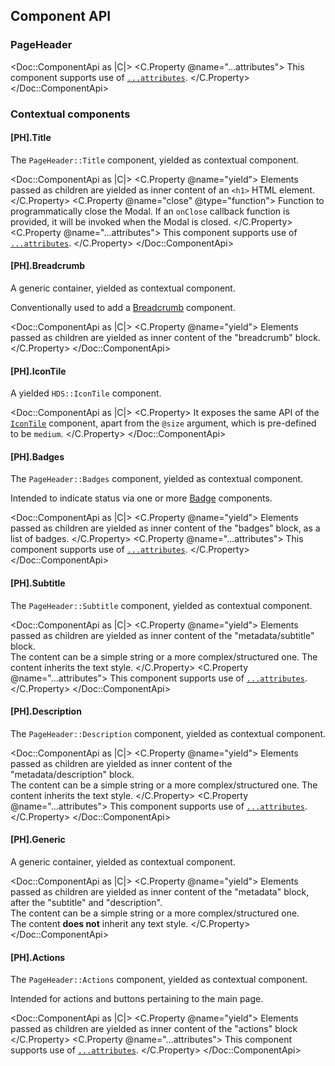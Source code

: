 ## Component API

### PageHeader

<Doc::ComponentApi as |C|>
  <C.Property @name="...attributes">
    This component supports use of [`...attributes`](https://guides.emberjs.com/release/in-depth-topics/patterns-for-components/#toc_attribute-ordering).
  </C.Property>
</Doc::ComponentApi>

### Contextual components

#### [PH].Title

The `PageHeader::Title` component, yielded as contextual component.

<Doc::ComponentApi as |C|>
  <C.Property @name="yield">
    Elements passed as children are yielded as inner content of an `<h1>` HTML element.
  </C.Property>
  <C.Property @name="close" @type="function">
    Function to programmatically close the Modal. If an `onClose` callback function is provided, it will be invoked when the Modal is closed.
  </C.Property>
  <C.Property @name="...attributes">
    This component supports use of [`...attributes`](https://guides.emberjs.com/release/in-depth-topics/patterns-for-components/#toc_attribute-ordering).
  </C.Property>
</Doc::ComponentApi>

#### [PH].Breadcrumb

A generic container, yielded as contextual component.

Conventionally used to add a [Breadcrumb](/components/breadcrumb) component.

<Doc::ComponentApi as |C|>
  <C.Property @name="yield">
    Elements passed as children are yielded as inner content of the "breadcrumb" block.
  </C.Property>
</Doc::ComponentApi>

#### [PH].IconTile

A yielded `HDS::IconTile` component.

<Doc::ComponentApi as |C|>
  <C.Property>
    It exposes the same API of the [`IconTile`](/components/icon-tile?tab=code#component-api) component, apart from the `@size` argument, which is pre-defined to be `medium`.
  </C.Property>
</Doc::ComponentApi>

#### [PH].Badges

The `PageHeader::Badges` component, yielded as contextual component.

Intended to indicate status via one or more [Badge](/components/badge) components.

<Doc::ComponentApi as |C|>
  <C.Property @name="yield">
    Elements passed as children are yielded as inner content of the "badges" block, as a list of badges.
  </C.Property>
  <C.Property @name="...attributes">
    This component supports use of [`...attributes`](https://guides.emberjs.com/release/in-depth-topics/patterns-for-components/#toc_attribute-ordering).
  </C.Property>
</Doc::ComponentApi>

#### [PH].Subtitle

The `PageHeader::Subtitle` component, yielded as contextual component.

<Doc::ComponentApi as |C|>
  <C.Property @name="yield">
    Elements passed as children are yielded as inner content of the "metadata/subtitle" block.
    <br/>The content can be a simple string or a more complex/structured one. The content inherits the text style.
  </C.Property>
  <C.Property @name="...attributes">
    This component supports use of [`...attributes`](https://guides.emberjs.com/release/in-depth-topics/patterns-for-components/#toc_attribute-ordering).
  </C.Property>
</Doc::ComponentApi>

#### [PH].Description

The `PageHeader::Description` component, yielded as contextual component.

<Doc::ComponentApi as |C|>
  <C.Property @name="yield">
    Elements passed as children are yielded as inner content of the "metadata/description" block.
    <br/>The content can be a simple string or a more complex/structured one. The content inherits the text style.
  </C.Property>
  <C.Property @name="...attributes">
    This component supports use of [`...attributes`](https://guides.emberjs.com/release/in-depth-topics/patterns-for-components/#toc_attribute-ordering).
  </C.Property>
</Doc::ComponentApi>

#### [PH].Generic

A generic container, yielded as contextual component.

<Doc::ComponentApi as |C|>
  <C.Property @name="yield">
    Elements passed as children are yielded as inner content of the "metadata" block, after the "subtitle" and "description".
    <br/>The content can be a simple string or a more complex/structured one.
    <br/>The content **does not** inherit any text style.
  </C.Property>
</Doc::ComponentApi>

#### [PH].Actions

The `PageHeader::Actions` component, yielded as contextual component.

Intended for actions and buttons pertaining to the main page.

<Doc::ComponentApi as |C|>
  <C.Property @name="yield">
    Elements passed as children are yielded as inner content of the "actions" block
  </C.Property>
  <C.Property @name="...attributes">
    This component supports use of [`...attributes`](https://guides.emberjs.com/release/in-depth-topics/patterns-for-components/#toc_attribute-ordering).
  </C.Property>
</Doc::ComponentApi>
